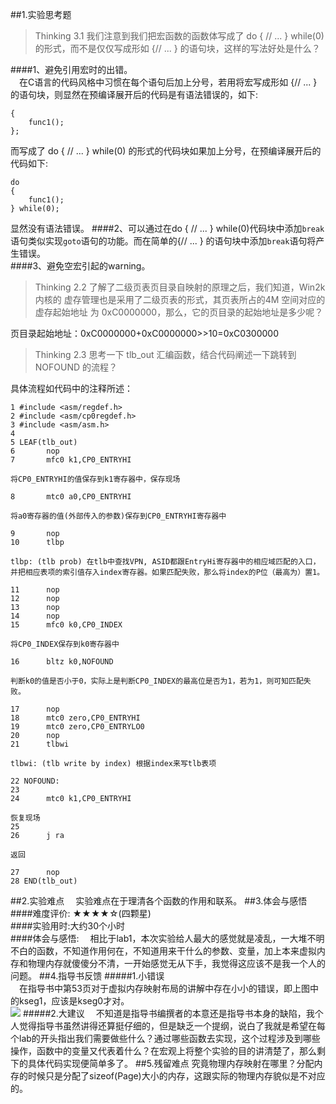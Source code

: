 ##1.实验思考题
> Thinking 3.1 我们注意到我们把宏函数的函数体写成了 do { // ... } while(0) 的形式，而不是仅仅写成形如 {// ... } 的语句块，这样的写法好处是什么？    

####1、避免引用宏时的出错。    
&emsp;在C语言的代码风格中习惯在每个语句后加上分号，若用将宏写成形如 {// ... } 的语句块，则显然在预编译展开后的代码是有语法错误的，如下:    

	{
		func1();    
	};
而写成了 do { // ... } while(0) 的形式的代码块如果加上分号，在预编译展开后的代码如下:

	do
	{
		func1();
	} while(0);
显然没有语法错误。
####2、可以通过在do { // ... } while(0)代码块中添加`break`语句类似实现`goto`语句的功能。而在简单的{// ... } 的语句块中添加`break`语句将产生错误。    
####3、避免空宏引起的warning。    
 
>Thinking 2.2 了解了二级页表页目录自映射的原理之后，我们知道，Win2k 内核的 虚存管理也是采用了二级页表的形式，其页表所占的4M 空间对应的虚存起始地址 为 0xC0000000，那么，它的页目录的起始地址是多少呢？    

页目录起始地址：0xC0000000+0xC0000000>>10=0xC0300000

>Thinking 2.3 思考一下 tlb_out 汇编函数，结合代码阐述一下跳转到 NOFOUND 的流程？    

具体流程如代码中的注释所述：



	1 #include <asm/regdef.h> 
	2 #include <asm/cp0regdef.h> 
	3 #include <asm/asm.h> 
	4 
	5 LEAF(tlb_out) 
	6 		nop 
	7 		mfc0 k1,CP0_ENTRYHI

	将CP0_ENTRYHI的值保存到k1寄存器中，保存现场 

	8 		mtc0 a0,CP0_ENTRYHI 

	将a0寄存器的值(外部传入的参数)保存到CP0_ENTRYHI寄存器中

	9 		nop 
	10 		tlbp

	tlbp: (tlb prob) 在tlb中查找VPN, ASID都跟EntryHi寄存器中的相应域匹配的入口，并把相应表项的索引值存入index寄存器。如果匹配失败，那么将index的P位（最高为）置1。 

	11 		nop 
	12 		nop 
	13 		nop 
	14 		nop 
	15 		mfc0 k0,CP0_INDEX 

	将CP0_INDEX保存到k0寄存器中

	16 		bltz k0,NOFOUND 

	判断k0的值是否小于0，实际上是判断CP0_INDEX的最高位是否为1，若为1，则可知匹配失败。

	17 		nop 
	18 		mtc0 zero,CP0_ENTRYHI 
	19 		mtc0 zero,CP0_ENTRYLO0 
	20 		nop 
	21 		tlbwi 

	tlbwi: (tlb write by index) 根据index来写tlb表项
	
	22 NOFOUND: 
	23 
	24 		mtc0 k1,CP0_ENTRYHI 

	恢复现场
	25 	
	26 		j ra 

	返回

	27 		nop 
	28 END(tlb_out)
##2.实验难点
&emsp;实验难点在于理清各个函数的作用和联系。
##3.体会与感悟
####难度评价: ★★★★☆(四颗星)    
####实验用时:大约30个小时    
####体会与感悟:
&emsp;相比于lab1，本次实验给人最大的感觉就是凌乱，一大堆不明不白的函数，不知道作用何在，不知道用来干什么的参数、变量，加上本来虚拟内存和物理内存就傻傻分不清，一开始感觉无从下手，我觉得这应该不是我一个人的问题。
##4.指导书反馈
#####1.小错误    
&emsp;在指导书中第53页对于虚拟内存映射布局的讲解中存在小小的错误，即上图中的kseg1，应该是kseg0才对。    
<img src="./1.png">
#####2.大建议
&emsp;不知道是指导书编撰者的本意还是指导书本身的缺陷，我个人觉得指导书虽然讲得还算挺仔细的，但是缺乏一个提纲，说白了我就是希望在每个lab的开头指出我们需要做些什么？通过哪些函数去实现，这个过程涉及到哪些操作，函数中的变量又代表着什么？在宏观上将整个实验的目的讲清楚了，那么剩下的具体代码实现便简单多了。
##5.残留难点
究竟物理内存映射在哪里？分配内存的时候只是分配了sizeof(Page)大小的内存，这跟实际的物理内存貌似是不对应的。